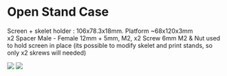# Open Stand Case

Screen + skelet holder : 106x78.3x18mm. Platform ~68x120x3mm<br>
x2 Spacer Male - Female 12mm + 5mm, M2, x2 Screw 6mm M2 & Nut used to hold screen in place (its possible to modify skelet and print stands, so only x2 skrews will needed)

<img src="https://github.com/NC22/Volna42BW-Cases/blob/main/skelet/img/skeleton.jpg?raw=true">

<img src="https://github.com/NC22/Volna42BW-Cases/blob/main/skelet/img/skeleton1.jpg?raw=true">
